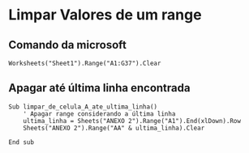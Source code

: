 # Limpar Valores de um range


## Comando da microsoft
```vba
Worksheets("Sheet1").Range("A1:G37").Clear
```

## Apagar até última linha encontrada
```vba
Sub limpar_de_celula_A_ate_ultima_linha()
    ' Apagar range considerando a última linha
    ultima_linha = Sheets("ANEXO 2").Range("A1").End(xlDown).Row
    Sheets("ANEXO 2").Range("AA" & ultima_linha).Clear

End sub
```

